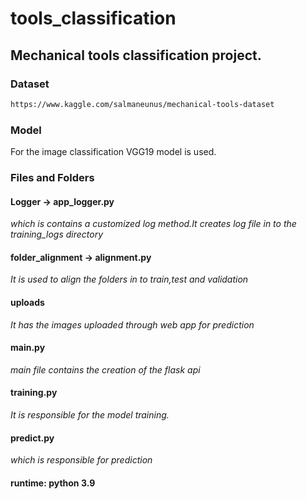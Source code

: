# tools_classification

## Mechanical tools classification project.

### Dataset
```bash
https://www.kaggle.com/salmaneunus/mechanical-tools-dataset
```
### Model

For the image classification VGG19 model is used.

### Files and Folders

#### Logger -> app_logger.py 
   *which is contains a customized log method.It creates log file in to the training_logs directory*
#### folder_alignment -> alignment.py
   *It is used to align the folders in to train,test and validation* 
#### uploads
   *It has the images uploaded through web app for prediction*
#### main.py
   *main file contains the creation of the flask api*
#### training.py 
   *It is responsible for the model training.*
#### predict.py
   *which is responsible for prediction*

#### runtime: python 3.9
